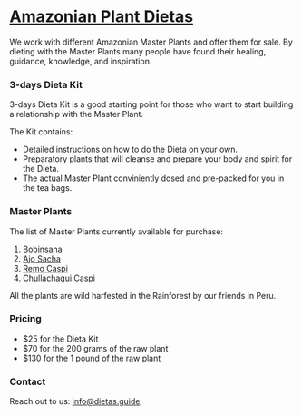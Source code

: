 # [Amazonian Plant Dietas](./)

We work with different Amazonian Master Plants and offer them for sale.
By dieting with the Master Plants many people have found their healing, guidance, knowledge, and inspiration.

### 3-days Dieta Kit

3-days Dieta Kit is a good starting point for those who want to start building a relationship with the Master Plant. 

The Kit contains:
- Detailed instructions on how to do the Dieta on your own.
- Preparatory plants that will cleanse and prepare your body and spirit for the Dieta.
- The actual Master Plant conviniently dosed and pre-packed for you in the tea bags.

### Master Plants

The list of Master Plants currently available for purchase:
1. [Bobinsana](./bobinsana)
2. [Ajo Sacha](./ajosacha)
3. [Remo Caspi](./remo)
4. [Chullachaqui Caspi](./chullachaqui)

All the plants are wild harfested in the Rainforest by our friends in Peru.

### Pricing

- $25 for the Dieta Kit
- $70 for the 200 grams of the raw plant
- $130 for the 1 pound of the raw plant

### Contact

Reach out to us: info@dietas.guide
